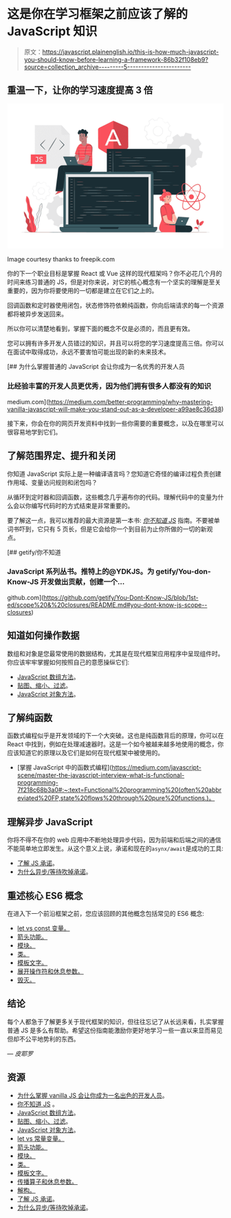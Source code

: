 # 这是你在学习框架之前应该了解的 JavaScript 知识

> 原文：<https://javascript.plainenglish.io/this-is-how-much-javascript-you-should-know-before-learning-a-framework-86b32f108eb9?source=collection_archive---------5----------------------->

## 重温一下，让你的学习速度提高 3 倍

![](img/8722adb2415eaddc2c7332a535b45793.png)

Image courtesy thanks to freepik.com

你的下一个职业目标是掌握 React 或 Vue 这样的现代框架吗？你不必花几个月的时间来练习普通的 JS，但是对你来说，对它的核心概念有一个坚实的理解是至关重要的，因为你将要使用的一切都是建立在它们之上的。

回调函数和定时器使用闭包，状态修饰符依赖纯函数，你向后端请求的每一个资源都将被异步发送回来。

所以你可以清楚地看到，掌握下面的概念不仅是必须的，而且更有效。

您可以拥有许多开发人员错过的知识，并且可以将您的学习速度提高三倍。你可以在面试中取得成功，永远不要害怕可能出现的新的未来技术。

[](https://medium.com/better-programming/why-mastering-vanilla-javascript-will-make-you-stand-out-as-a-developer-a99ae8c36d38) [## 为什么掌握普通的 JavaScript 会让你成为一名优秀的开发人员

### 比经验丰富的开发人员更优秀，因为他们拥有很多人都没有的知识

medium.com](https://medium.com/better-programming/why-mastering-vanilla-javascript-will-make-you-stand-out-as-a-developer-a99ae8c36d38) 

接下来，你会在你的网页开发资料中找到一些你需要的重要概念，以及在哪里可以很容易地学到它们。

## 了解范围界定、提升和关闭

你知道 JavaScript 实际上是一种编译语言吗？您知道它奇怪的编译过程负责创建作用域、变量访问规则和闭包吗？

从循环到定时器和回调函数，这些概念几乎遍布你的代码。理解代码中的变量为什么会以你编写代码时的方式结束是非常重要的。

要了解这一点，我可以推荐的最大资源是第一本书: [*你不知道 JS*](https://github.com/getify/You-Dont-Know-JS/blob/1st-ed/README.md) 指南。不要被单词书吓到，它只有 5 页长，但是它会给你一个到目前为止你所做的一切的新观点。

[](https://github.com/getify/You-Dont-Know-JS/blob/1st-ed/scope%20&%20closures/README.md#you-dont-know-js-scope--closures) [## getify/你不知道

### JavaScript 系列丛书。推特上的@YDKJS。为 getify/You-don-Know-JS 开发做出贡献，创建一个…

github.com](https://github.com/getify/You-Dont-Know-JS/blob/1st-ed/scope%20&%20closures/README.md#you-dont-know-js-scope--closures) 

## 知道如何操作数据

数组和对象是您最常使用的数据结构，尤其是在现代框架应用程序中呈现组件时。你应该牢牢掌握如何按照自己的意愿操纵它们:

*   [JavaScript 数组方法](https://javascript.info/array-methods)。
*   [贴图、缩小、过滤](https://medium.com/poka-techblog/simplify-your-javascript-use-map-reduce-and-filter-bd02c593cc2d)。
*   [JavaScript 对象方法](https://www.digitalocean.com/community/tutorials/how-to-use-object-methods-in-javascript)。

## 了解纯函数

函数式编程似乎是开发领域的下一个大突破。这也是纯函数背后的原理，你可以在 React 中找到，例如在处理减速器时。这是一个如今被越来越多地使用的概念，你应该知道它的原理以及它们是如何在现代框架中被使用的。

*   [掌握 JavaScript 中的函数式编程](https://medium.com/javascript-scene/master-the-javascript-interview-what-is-functional-programming-7f218c68b3a0#:~:text=Functional%20programming%20(often%20abbreviated%20FP,state%20flows%20through%20pure%20functions.)。

## 理解异步 JavaScript

你将不得不在你的 web 应用中不断地处理异步代码，因为前端和后端之间的通信不能简单地立即发生。从这个意义上说，承诺和现在的`asynx/await`是成功的工具:

*   [了解 JS 承诺](https://medium.com/better-programming/understanding-promises-in-javascript-13d99df067c1)。
*   [为什么异步/等待吹掉承诺](https://hackernoon.com/6-reasons-why-javascripts-async-await-blows-promises-away-tutorial-c7ec10518dd9)。

## 重述核心 ES6 概念

在进入下一个前沿框架之前，您应该回顾的其他概念包括常见的 ES6 概念:

*   [let vs const 变量。](https://medium.com/javascript-scene/javascript-es6-var-let-or-const-ba58b8dcde75#:~:text=%60const%60%20is%20a%20signal%20that,always%20the%20entire%20containing%20function.)
*   [箭头功能。](https://medium.com/better-programming/learning-javascript-arrow-functions-36cce13351c2)
*   [模块。](https://javascript.info/modules-intro)
*   [类。](https://www.digitalocean.com/community/tutorials/understanding-classes-in-javascript)
*   [模板文字。](https://developers.google.com/web/updates/2015/01/ES6-Template-Strings)
*   [展开操作符和休息参数。](https://medium.com/@luke_smaki/javascript-es6-spread-operator-and-rest-parameters-b3e89d112281#:~:text=The%20spread%20operator%20allows%20us,access%20them%20in%20an%20array.)
*   [毁灭。](https://javascript.info/destructuring-assignment)

## 结论

每个人都急于了解更多关于现代框架的知识，但往往忘记了从长远来看，扎实掌握普通 JS 是多么有帮助。希望这份指南能激励你更好地学习一些一直以来显而易见但却不公平地势利的东西。

— *皮耶罗*

## 资源

*   [为什么掌握 vanilla JS 会让你成为一名出色的开发人员](https://medium.com/better-programming/why-mastering-vanilla-javascript-will-make-you-stand-out-as-a-developer-a99ae8c36d38)。
*   [你不知道 JS](https://github.com/getify/You-Dont-Know-JS/blob/1st-ed/README.md) 。
*   [JavaScript 数组方法](https://javascript.info/array-methods)。
*   [贴图、缩小、过滤](https://medium.com/poka-techblog/simplify-your-javascript-use-map-reduce-and-filter-bd02c593cc2d)。
*   [JavaScript 对象方法](https://www.digitalocean.com/community/tutorials/how-to-use-object-methods-in-javascript)。
*   [let vs 常量变量。](https://medium.com/javascript-scene/javascript-es6-var-let-or-const-ba58b8dcde75#:~:text=%60const%60%20is%20a%20signal%20that,always%20the%20entire%20containing%20function.)
*   [箭头功能。](https://medium.com/better-programming/learning-javascript-arrow-functions-36cce13351c2)
*   [模块。](https://javascript.info/modules-intro)
*   [类。](https://www.digitalocean.com/community/tutorials/understanding-classes-in-javascript)
*   [模板文字。](https://developers.google.com/web/updates/2015/01/ES6-Template-Strings)
*   [传播算子和休息参数。](https://medium.com/@luke_smaki/javascript-es6-spread-operator-and-rest-parameters-b3e89d112281#:~:text=The%20spread%20operator%20allows%20us,access%20them%20in%20an%20array.)
*   [解构。](https://javascript.info/destructuring-assignment)
*   [了解 JS 承诺](https://medium.com/better-programming/understanding-promises-in-javascript-13d99df067c1)。
*   [为什么异步/等待吹掉承诺](https://hackernoon.com/6-reasons-why-javascripts-async-await-blows-promises-away-tutorial-c7ec10518dd9)。